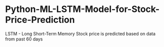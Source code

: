 # Python-ML-LSTM-Model-for-Stock-Price-Prediction
LSTM - Long Short-Term Memory
Stock price is predicted based on data from past 60 days
